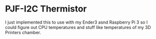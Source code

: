 # PJF-I2C Thermistor
I just implemented this to use with my Ender3 asnd Raspberry Pi 3 so I could figure out CPU temperatures and stuff like temperatures of my 3D Printers chamber.
